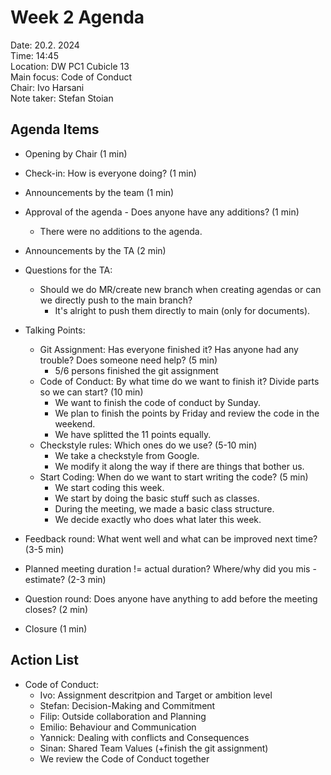 # Week 2 Agenda 

Date:           20.2. 2024\
Time:           14:45\
Location:       DW PC1 Cubicle 13\
Main focus:     Code of Conduct\
Chair:          Ivo Harsani\
Note taker:     Stefan Stoian

## Agenda Items

- Opening by Chair (1 min)
- Check-in: How is everyone doing? (1 min)
- Announcements by the team (1 min)
- Approval of the agenda - Does anyone have any additions? (1 min)
    - There were no additions to the agenda.
- Announcements by the TA (2 min)
- Questions for the TA:
    - Should we do MR/create new branch when creating agendas or can we directly push to the main branch? 
        - It's alright to push them directly to main (only for documents).

- Talking Points: 
    - Git Assignment: Has everyone finished it? Has anyone had any trouble? Does someone need help? (5 min) 
        - 5/6 persons finished the git assignment 
    - Code of Conduct: By what time do we want to finish it? Divide parts so we can start? (10 min) 
        - We want to finish the code of conduct by Sunday. 
        - We plan to finish the points by Friday and review the code in the weekend. 
        - We have splitted the 11 points equally.
    - Checkstyle rules: Which ones do we use? (5-10 min) 
        - We take a checkstyle from Google. 
        - We modify it along the way if there are things that bother us.
    - Start Coding: When do we want to start writing the code? (5 min)  
        - We start coding this week. 
        - We start by doing the basic stuff such as classes. 
        - During the meeting, we made a basic class structure. 
        - We decide exactly who does what later this week. 

- Feedback round: What went well and what can be improved next time? (3-5 min) 
- Planned meeting duration != actual duration? Where/why did you mis -estimate? (2-3 min)
- Question round: Does anyone have anything to add before the meeting closes? (2 min)
- Closure (1 min)

## Action List

- Code of Conduct:
    - Ivo: Assignment descritpion and Target or ambition level
    - Stefan: Decision-Making and Commitment
    - Filip: Outside collaboration and Planning
    - Emilio: Behaviour and Communication
    - Yannick: Dealing with conflicts and Consequences
    - Sinan: Shared Team Values (+finish the git assignment) 
    - We review the Code of Conduct together



